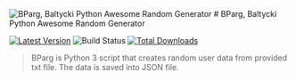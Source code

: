<img src="https://f4fcdn.eu/wp-content/uploads/2017/07/photowrzesien-shutterstock.jpg" title="BParg, Baltycki Python Awesome Random Generator" alt="BParg, Baltycki Python Awesome Random Generator">
# BParg, Baltycki Python Awesome Random Generator

[![Latest Version](https://img.shields.io/github/release/guzzle/guzzle.svg?style=flat-square)](https://github.com/infoshareacademy/pydqz1-baltycki-python)
![Build Status](https://github.com/guzzle/guzzle/workflows/CI/badge.svg?style=flat-square)
[![Total Downloads](https://img.shields.io/packagist/dt/guzzlehttp/guzzle.svg?style=flat-square)](https://packagist.org/packages/guzzlehttp/guzzle)

> BParg is Python 3 script that creates random user data from provided txt file. The data is saved into JSON file.
